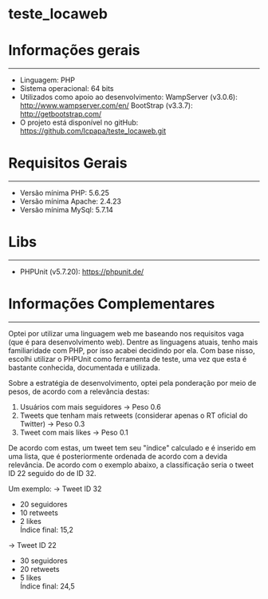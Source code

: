 # teste_locaweb


# Informações gerais #
----------------------
* Linguagem: PHP
* Sistema operacional: 64 bits
* Utilizados como apoio ao desenvolvimento:
WampServer (v3.0.6): <http://www.wampserver.com/en/>
BootStrap (v3.3.7): <http://getbootstrap.com/>
* O projeto está disponível no gitHub: <https://github.com/lcpapa/teste_locaweb.git>


# Requisitos Gerais #
----------------------
* Versão mínima PHP: 5.6.25
* Versão mínima Apache: 2.4.23
* Versão mínima MySql: 5.7.14


# Libs #
--------
* PHPUnit (v5.7.20): <https://phpunit.de/>


# Informações Complementares #
----------------------
Optei por utilizar uma linguagem web me baseando nos requisitos vaga (que é para desenvolvimento web). Dentre as linguagens atuais, tenho mais familiaridade com PHP, por isso acabei decidindo por ela. Com base nisso, escolhi utilizar o PHPUnit como ferramenta de teste, uma vez que esta é bastante conhecida, documentada e utilizada.

Sobre a estratégia de desenvolvimento, optei pela ponderação por meio de pesos, de acordo com a relevância destas:
1) Usuários com mais seguidores -> Peso 0.6
2) Tweets que tenham mais retweets (considerar apenas o RT oficial do Twitter) -> Peso 0.3
3) Tweet com mais likes -> Peso 0.1

De acordo com estas, um tweet tem seu "índice" calculado e é inserido em uma lista, que é posteriormente ordenada de acordo com a devida relevância. De acordo com o exemplo abaixo, a classificação seria o tweet ID 22 seguido do de ID 32.

Um exemplo:
-> Tweet ID 32
* 20 seguidores 
* 10 retweets   
* 2 likes       
Índice final: 15,2


-> Tweet ID 22
* 30 seguidores 
* 20 retweets   
* 5 likes       
Índice final: 24,5